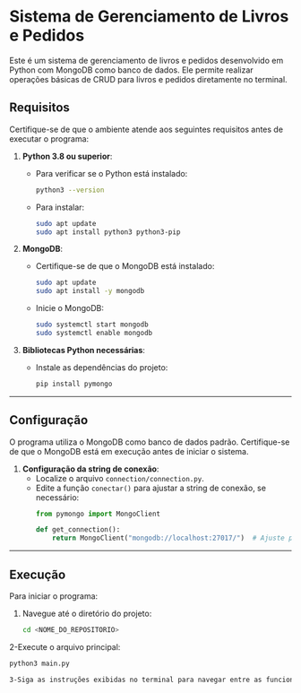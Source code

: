 # Sistema de Gerenciamento de Livros e Pedidos

Este é um sistema de gerenciamento de livros e pedidos desenvolvido em Python com MongoDB como banco de dados. Ele permite realizar operações básicas de CRUD para livros e pedidos diretamente no terminal.

## **Requisitos**

Certifique-se de que o ambiente atende aos seguintes requisitos antes de executar o programa:

1. **Python 3.8 ou superior**:
   - Para verificar se o Python está instalado:
     ```bash
     python3 --version
     ```
   - Para instalar:
     ```bash
     sudo apt update
     sudo apt install python3 python3-pip
     ```

2. **MongoDB**:
   - Certifique-se de que o MongoDB está instalado:
     ```bash
     sudo apt update
     sudo apt install -y mongodb
     ```
   - Inicie o MongoDB:
     ```bash
     sudo systemctl start mongodb
     sudo systemctl enable mongodb
     ```

3. **Bibliotecas Python necessárias**:
   - Instale as dependências do projeto:
     ```bash
     pip install pymongo
     ```

---

## **Configuração**

O programa utiliza o MongoDB como banco de dados padrão. Certifique-se de que o MongoDB está em execução antes de iniciar o sistema.

1. **Configuração da string de conexão**:
   - Localize o arquivo `connection/connection.py`.
   - Edite a função `conectar()` para ajustar a string de conexão, se necessário:
     ```python
     from pymongo import MongoClient

     def get_connection():
         return MongoClient("mongodb://localhost:27017/")  # Ajuste para o endereço e porta corretos do MongoDB
     ```

---

## **Execução**

Para iniciar o programa:

1. Navegue até o diretório do projeto:
   ```bash
   cd <NOME_DO_REPOSITORIO>
2-Execute o arquivo principal:
```bash 
python3 main.py

3-Siga as instruções exibidas no terminal para navegar entre as funcionalidades do sistema.
